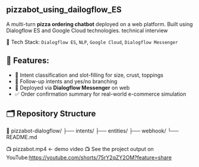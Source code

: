 ## pizzabot_using_dailogflow_ES
A multi-turn **pizza ordering chatbot** deployed on a web platform. Built using Dialogflow ES and Google Cloud technologies.
technical interview

🔧 Tech Stack:
`Dialogflow ES`, `NLP`, `Google Cloud`, `Dialogflow Messenger`

## 🚀 Features:
- 🧠 Intent classification and slot-filling for size, crust, toppings
- 🔁 Follow-up intents and yes/no branching
- 💬 Deployed via **Dialogflow Messenger** on web
- ✅ Order confirmation summary for real-world e-commerce simulation

## 🗂️ Repository Structure
📁 pizzabot-dialogflow/
├── intents/
├── entities/
├── webhook/
└── README.md

📺 pizzabot.mp4 ← demo video 
📺 See the project output on YouTube:https://youtube.com/shorts/75rY2qZY2OM?feature=share


